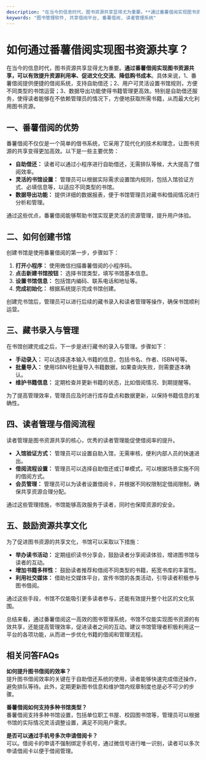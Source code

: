 ```yaml
---
description: "在当今的信息时代，图书资源共享显得尤为重要。**通过番薯借阅实现图书资源共享，可以有效提升资源利用率、促进文化交流、降低购书成本**。具体来说，1、番薯借阅提供便捷的借阅系统，支持自助借还；2、用户可灵活设置书馆规则，方便不同类型的书馆运营；3、数据导出功能使得书籍管理更高效。特别是自助借还服务，使得读者能够在不依赖管理员的情况下，方便地获取所需书籍，从而最大化利用图书资源。"
keywords: "图书管理软件, 共享借阅平台, 番薯借阅, 读者管理系统"
---
```

# 如何通过番薯借阅实现图书资源共享？

在当今的信息时代，图书资源共享显得尤为重要。**通过番薯借阅实现图书资源共享，可以有效提升资源利用率、促进文化交流、降低购书成本**。具体来说，1、番薯借阅提供便捷的借阅系统，支持自助借还；2、用户可灵活设置书馆规则，方便不同类型的书馆运营；3、数据导出功能使得书籍管理更高效。特别是自助借还服务，使得读者能够在不依赖管理员的情况下，方便地获取所需书籍，从而最大化利用图书资源。

## **一、番薯借阅的优势**

番薯借阅不仅仅是一个简单的借书系统，它采用了现代化的技术和理念，让图书资源的共享变得更加高效。以下是一些主要优势：

- **自助借还：** 读者可以通过小程序进行自助借还，无需排队等候，大大提高了借阅效率。
- **灵活的书馆设置：** 管理员可以根据实际需求设置馆内规则，包括入馆验证方式、必填信息等，以适应不同类型的书馆。
- **数据导出功能：** 提供详细的数据报表，便于书馆管理员对藏书和借阅情况进行分析和管理。

通过这些优点，番薯借阅能够帮助书馆实现更灵活的资源管理，提升用户体验。

## **二、如何创建书馆**

创建书馆是使用番薯借阅的第一步，步骤如下：

1. **打开小程序：** 使用微信扫描番薯借阅的小程序码。
2. **点击新建书馆按钮：** 选择书馆类型，填写书馆基本信息。
3. **设置书馆信息：** 包括馆内编码、联系电话和地址等。
4. **完成初始化：** 根据系统提示完成书馆创建。

创建完书馆后，管理员可以进行后续的藏书录入和读者管理等操作，确保书馆顺利运营。

## **三、藏书录入与管理**

在书馆创建完成之后，下一步是进行藏书的录入与管理。步骤如下：

- **手动录入：** 可以选择逐本输入书籍的信息，包括书名、作者、ISBN号等。
- **批量导入：** 使用ISBN号批量导入书籍数据，如果查询失败，则需要逐本确认。
- **维护书籍信息：** 定期检查并更新书籍的状态，比如借阅情况、到期提醒等。

为了提高管理效率，管理员应及时进行库存盘点和数据更新，以保持书籍信息的准确性。

## **四、读者管理与借阅流程**

读者管理是图书资源共享的核心，优秀的读者管理能促使借阅率的提升。

- **入馆验证方式：** 管理员可以设置自助入馆，无需审核，便利内部人员的快速进出。
- **借阅流程设置：** 管理员可以选择自助借还或订单模式，可以根据场景实施不同的借阅方式。
- **会员管理：** 管理员可以为读者设置借阅卡，并根据不同权限制定借阅限制，确保共享资源合理分配。

通过这些管理措施，书馆能够高效服务于读者，同时也保障资源的安全。

## **五、鼓励资源共享文化**

为了促进图书资源的共享文化，书馆可以采取以下措施：

- **举办读书活动：** 定期组织读书分享会，鼓励读者分享阅读体验，增进图书馆与读者的互动。
- **增加书籍多样性：** 鼓励读者推荐和借阅不同类型的书籍，拓宽书库的丰富性。
- **利用社交媒体：** 借助社交媒体平台，宣传书馆的各类活动，引导读者积极参与图书借阅。

通过这些手段，书馆不仅能吸引更多读者参与，还能有效提升整个社区的文化氛围。

总结来看，通过番薯借阅这一高效的图书管理系统，书馆不仅能实现图书资源的有效共享，还能提高管理效率，促进读者之间的互动。建议书馆管理者积极利用这一平台的各项功能，从而进一步优化书籍的借阅和管理流程。

## **相关问答FAQs**

**如何提升图书借阅的效率？**  
提升图书借阅效率的关键在于自助借还系统的使用，读者能够快速完成借还操作，避免排队等待。此外，定期更新图书信息和维护馆内规章制度也是必不可少的步骤。

**番薯借阅如何支持多种书馆类型？**  
番薯借阅支持多种书馆设置，包括单位职工书屋、校园图书馆等，管理员可以根据书馆的实际情况灵活调整设置，满足不同用户需求。

**是否可以通过手机号多次申请借阅卡？**  
可以。借阅卡的申请不强制绑定手机号，通过微信号进行唯一识别，读者可以多次申请借阅卡以便于借阅管理。
